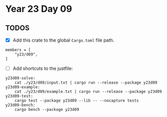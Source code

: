 # Year 23 Day 09

## TODOS

- [x] Add this crate to the global `Cargo.toml` file path.

```
members = [
    "y23/d09",
]
```

- [ ] Add shortcuts to the justfile:

```
y23d09-solve:
    cat ./y23/d09/input.txt | cargo run --release --package y23d09
y23d09-example:
    cat ./y23/d09/example.txt | cargo run --release --package y23d09
y23d09-test:
    cargo test --package y23d09 --lib -- --nocapture tests
y23d09-bench:
    cargo bench --package y23d09
```